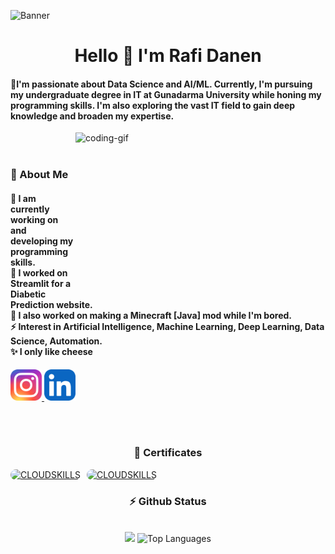 ![Banner](https://i.imgur.com/elwn4bK.gif)


<h1 align="center">Hello 🎉 I'm Rafi Danen</h1>
<h4 align="left">🌟I'm passionate about Data Science and AI/ML. Currently, I'm pursuing my undergraduate degree in IT at Gunadarma University while honing my programming skills. I'm also exploring the vast IT field to gain deep knowledge and broaden my expertise.</h4>


<img align="right" alt="coding-gif" width="400" height="250" src="https://i.imgur.com/l3tIflT.gif">

<br><br>

<h3 align="left">💫 About Me</h3>
<h4> 
  🌱 I am currently working on and developing my programming skills.</br>
  🔭 I worked on Streamlit for a Diabetic Prediction website.</br>
  💬 I also worked on making a Minecraft [Java] mod while I'm bored.</br>
  ⚡ Interest in Artificial Intelligence, Machine Learning, Deep Learning, Data Science, Automation.</br>
  ✨ I only like cheese</h4> 
<div align="left"> 


<a href="https://instagram.com/rafi_danen" target="_blank">
  <img src="https://raw.githubusercontent.com/tandpfun/skill-icons/main/icons/Instagram.svg" width="50px" height="50px" alt="Instagram" />
</a>
<a href="https://www.linkedin.com/in/rafidanen/" target="_blank">
  <img src="https://raw.githubusercontent.com/tandpfun/skill-icons/main/icons/LinkedIn.svg" width="50px" height="50px" alt="LinkedIn" />
</a>

<br><br>

<h3 align="center">🔆 Certificates</h3>

<div align="center" style="display: flex; gap: 10px;">
    <a href="https://www.cloudskillsboost.google/public_profiles/97ad81ba-9852-4842-b47f-5c0f2190f174/badges/9078372">
        <img src="https://i.imgur.com/XRzOHgv.png" alt="CLOUDSKILLS" width="200" style="border-radius: 10px;">
    </a>
    <a href="https://www.cloudskillsboost.google/public_profiles/97ad81ba-9852-4842-b47f-5c0f2190f174/badges/9083012">
        <img src="https://i.imgur.com/mEgHrht.png" alt="CLOUDSKILLS" width="200" style="border-radius: 10px;">
    </a>
</div>


<h3 align="center">⚡ Github Status</h3>
<br>
<div align="center">
<img width="380" src="https://github-readme-stats.vercel.app/api?username=Introvald&count_private=true&show_icons=true&theme=default&rank_icon=github&border_radius=10"/>

  <img width="380" src="https://github-readme-stats.vercel.app/api/top-langs/?username=Introvald&theme=default&hide_border=false&include_all_commits=false&count_private=false&layout=compact" alt="Top Languages">
</div>

<br/><br/> 

